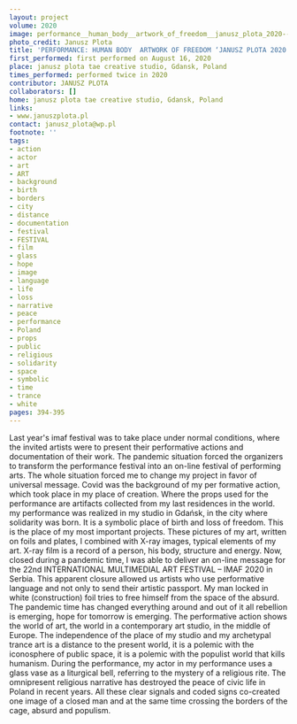 ```yaml
---
layout: project
volume: 2020
image: performance__human_body__artwork_of_freedom__janusz_plota_2020--JANUSZ_PLOTA.jpg
photo_credit: Janusz Plota
title: 'PERFORMANCE: HUMAN BODY  ARTWORK OF FREEDOM ‘JANUSZ PLOTA 2020'
first_performed: first performed on August 16, 2020
place: janusz plota tae creative studio, Gdansk, Poland
times_performed: performed twice in 2020
contributor: JANUSZ PLOTA
collaborators: []
home: janusz plota tae creative studio, Gdansk, Poland
links:
- www.januszplota.pl
contact: janusz_plota@wp.pl
footnote: ''
tags:
- action
- actor
- art
- ART
- background
- birth
- borders
- city
- distance
- documentation
- festival
- FESTIVAL
- film
- glass
- hope
- image
- language
- life
- loss
- narrative
- peace
- performance
- Poland
- props
- public
- religious
- solidarity
- space
- symbolic
- time
- trance
- white
pages: 394-395
---
```


Last year's imaf festival was to take place under normal conditions, where the invited artists were to present their performative actions and documentation of their work. The pandemic situation forced the organizers to transform the performance festival into an on-line festival of performing arts. The whole situation forced me to change my project in favor of universal message. Covid was the background of my per formative action, which took place in my place of creation. Where the props used for the performance are artifacts collected from my last residences in the world.
my performance was realized in my studio in Gdańsk, in the city where solidarity was born. It is a symbolic place of birth and loss of freedom. This is the place of my most important projects. These pictures of my art, written on foils and plates, I combined with X-ray images, typical elements of my art. X-ray film is a record of a person, his body, structure and energy. Now, closed during a pandemic time, I was able to deliver an on-line message for the 22nd INTERNATIONAL MULTIMEDIAL ART FESTIVAL – IMAF 2020 in Serbia.
 This apparent closure allowed us artists who use performative language and not only to send their artistic passport.
My man locked in white (construction) foil tries to free himself from the space of the absurd. The pandemic time has changed everything around and out of it all rebellion is emerging, hope for tomorrow is emerging. The performative action shows the world of art, the world in a contemporary art studio, in the middle of Europe. The independence of the place of my studio and my archetypal trance art is a distance to the present world, it is a polemic with the iconosphere of public space, it is a polemic with the populist world that kills humanism. During the performance, my actor in my performance uses a glass vase as a liturgical bell, referring to the mystery of a religious rite. The omnipresent religious narrative has destroyed the peace of civic life in Poland in recent years. All these clear signals and coded signs co-created one image of a closed man and at the same time crossing the borders of the cage, absurd and populism.
